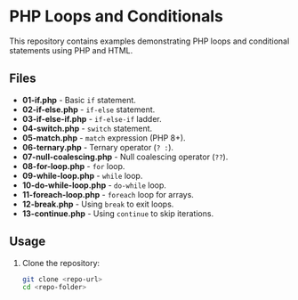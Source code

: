 # PHP Loops and Conditionals  

This repository contains examples demonstrating PHP loops and conditional statements using PHP and HTML.  

## Files  
- **01-if.php** - Basic `if` statement.  
- **02-if-else.php** - `if-else` statement.  
- **03-if-else-if.php** - `if-else-if` ladder.  
- **04-switch.php** - `switch` statement.  
- **05-match.php** - `match` expression (PHP 8+).  
- **06-ternary.php** - Ternary operator (`? :`).  
- **07-null-coalescing.php** - Null coalescing operator (`??`).  
- **08-for-loop.php** - `for` loop.  
- **09-while-loop.php** - `while` loop.  
- **10-do-while-loop.php** - `do-while` loop.  
- **11-foreach-loop.php** - `foreach` loop for arrays.  
- **12-break.php** - Using `break` to exit loops.  
- **13-continue.php** - Using `continue` to skip iterations.  

## Usage  
1. Clone the repository:  
   ```sh
   git clone <repo-url>
   cd <repo-folder>
